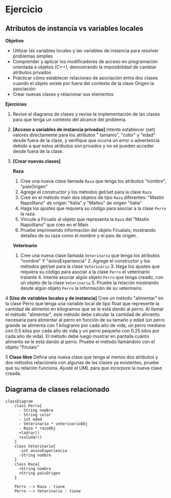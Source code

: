 # Ejercicio

## Atributos de instancia vs variables locales

**Objetivo**

* Utilizar las variables locales y las variables de instancia para resolver problemas simples
* Comprender y aplicar los modificadores de acceso en programación orientada a objetos (C++), demostrando la
  imposibilidad
  de cambiar atributos privados
* Prácticar cómo establecer relaciones de asociación entre dos clases cuando el objeto existe por fuera del contexto de
  la clase Origen
  la asociación
* Crear nuevas clases y relacionar sus elementos

**Ejercicios**

1. Revise el diagrama de clases y revise la implementación de las clases para que tenga un contexto del alcance del problema. 

2. **[Acceso a variables de instancia privadas]** Intente establecer (set) valores directamente para los atributos "
   tamanio", "color" y "edad" desde fuera de la clase, y
   verifique que ocurra un error o advertencia debido a que estos atributos son privados y no se pueden acceder desde
   fuera de la clase.

3. **[Crear nuevas clases]**

   **Raza**
    1. Cree una nueva clase llamada `Raza` que tenga los atributos "nombre", "paisOrigen"
    2. Agrege el constructor y los métodos get/set para la clase `Raza`
    3. Cree en el método main dos objetos de tipo `Raza` diferentes: "Mastin Napolitano" de origen "Italia" y "Maltes"
       de origen "Italia"
    4. Haga los ajustes que requiera su código para asociar a la clase `Perro` la raza.
    5. Vincule a Firualis al objeto que representa la `Raza` del "Mastin Napolitano" que creo en el Main
    6. Pruebe imprimiendo información del objeto Firualais, mostrando detalles de su raza como el nombre y el pais de
       origen.

   **Veterinario**
    1. Cree una nueva clase llamada `Veterinario` que tenga los atributos "nombre" Y "aniosExperiencia"
        2. Agrege el constructor y los métodos get/set para la clase `Veterinario`
        3. Haga los ajustes que requiera su código para asociar a la clase `Perro` el veterinario tratante
        4. Intente asociar algún objeto `Perro` que tenga creado, con un objeto de la clase `Veterinaria`
        5. Pruebe la relación mostrando desde algún objeto `Perro` la información de su veterinario.

4 **[Uso de variables locales y de instancia]** Cree un método "alimentar" en la clase Perro que tenga una variable
local de tipo float que represente la cantidad de
alimento en kilogramos que se le está dando al perro. Al llamar el método "alimentar", este método debe calcular la
cantidad de alimento necesaria para alimentar al perro en función de su tamaño y edad (un perro grande se alimenta con 1
kilogramo por cada año de vida, un perro mediano con 0.5 kilos por cada año de vida y un perro pequeño con 0.25 kilos
por cada año de vida). El método debe luego mostrar en pantalla cuánto alimento se le está dando al perro. Pruebe el
método llamándolo con el objeto "Firulais"

5 **Clase libre**
Defina una nueva clase que tenga al menos dos atributos y dos métodos relaciónela con algunas de las clases ya
existentes, pruebe que su relación funciona. Ajuste el UML para que incorpore la nueva clase creada.

## Diagrama de clases relacionado

```mermaid
classDiagram
    class Perro{
      - String nombre
      - String color
      - int edad
      - Veterinario * veterinarioObj
      - Raza * razaObj
      +ladrar()
      +saludar()
    }
    class Veterinario{
      -int aniosExperiencia
      -String nombre
    }
    class Raza{
      +String nombre
      +String paisOrigen
    }

    Perro --> Raza : tiene
    Perro --> Veterinario : tiene
 ```

